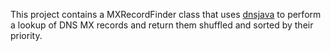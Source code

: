 This project contains a MXRecordFinder class that uses [dnsjava](https://github.com/dnsjava/dnsjava) to perform a 
lookup of DNS MX records and return them shuffled and sorted by their priority.